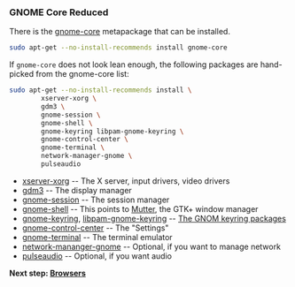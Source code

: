 ### GNOME Core Reduced

There is the [gnome-core](https://packages.debian.org/bullseye/gnome-core) metapackage that can be installed.

```bash
sudo apt-get --no-install-recommends install gnome-core
```

If `gnome-core` does not look lean enough, the following packages are hand-picked from the gnome-core list:

```bash
sudo apt-get --no-install-recommends install \
        xserver-xorg \
        gdm3 \
        gnome-session \
        gnome-shell \
        gnome-keyring libpam-gnome-keyring \
        gnome-control-center \
        gnome-terminal \
        network-manager-gnome \
        pulseaudio
```

* [xserver-xorg](https://packages.debian.org/bullseye/xserver-xorg) -- The X server, input drivers, video drivers
* [gdm3](https://packages.debian.org/bullseye/gdm3) -- The display manager
* [gnome-session](https://packages.debian.org/bullseye/gnome-session) -- The session manager
* [gnome-shell](https://packages.debian.org/bullseye/gnome-shell) -- This points to [Mutter](https://packages.debian.org/bullseye/mutter), the GTK+ window manager
* [gnome-keyring](https://packages.debian.org/bullseye/gnome-keyring), [libpam-gnome-keyring](https://packages.debian.org/bullseye/libpam-gnome-keyring) -- [The GNOM keyring packages](https://wiki.archlinux.org/index.php/GNOME/Keyring)
* [gnome-control-center](https://packages.debian.org/bullseye/gnome-control-center) -- The "Settings"
* [gnome-terminal](https://packages.debian.org/bullseye/gnome-terminal) -- The terminal emulator
* [network-mananger-gnome](https://packages.debian.org/bullseye/network-manager-gnome) -- Optional, if you want to manage network
* [pulseaudio](https://packages.debian.org/bullseye/pulseaudio) -- Optional, if you want audio

**Next step: [Browsers](0304-browsers.md)**
